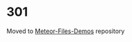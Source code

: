 301
========

Moved to [Meteor-Files-Demos](https://github.com/VeliovGroup/Meteor-Files-Demos) repository